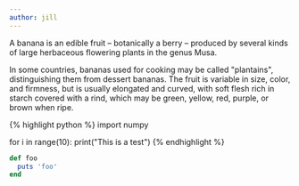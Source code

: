```yaml
---
author: jill
---
```


A banana is an edible fruit – botanically a berry – produced by several
kinds of large herbaceous flowering plants in the genus Musa.

In some countries, bananas used for cooking may be called "plantains",
distinguishing them from dessert bananas. The fruit is variable in size,
color, and firmness, but is usually elongated and curved, with soft
flesh rich in starch covered with a rind, which may be green, yellow,
red, purple, or brown when ripe.

{% highlight python %}
import numpy

for i in range(10):
    print("This is a test")
{% endhighlight %}

<!-- {% highlight ruby %} -->
<!-- def foo -->
<!--   puts 'foo' -->
<!-- end -->
<!-- {% endhighlight %} -->

```ruby
def foo
  puts 'foo'
end
```
